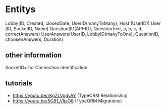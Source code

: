 # Entitys

Lobby(ID, Created, closedDate, UserID(manyToMany), Host (UserID))
User (ID, SocketID, Name)
Question(ID(API-ID), QuestionText, a, b, c, d, correctAnswers)
UserAnswers(UserID, LobbyID(manyToOne), QuestionID, choosenAnswers, Duration)

## other information
SocketID= for Connection identification

## tutorials
- https://youtu.be/rKgZLVgdvAY (TypeORM Relationship)
- https://youtu.be/5G81_VIjaO8 (TypeORM Migrations)
